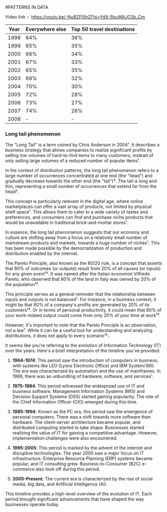 #PATTERNS IN DATA

Video link :- https://youtu.be/-NuBZFI5hZI?si=YdX-5buWAJC0b_Cm

| Year |  Everywhere else |Top 50 travel destinations |
| --- | --- | --- |
| 1998 | 64% | 36% |
| 1999 | 65% | 35% |
| 2000 | 66% | 34% |
| 2001 | 67% | 33% |
| 2002 | 65% | 35% |
| 2003 | 68% | 32% |
| 2004 | 70% | 30% |
| 2005 | 72% | 28% |
| 2006 | 73% | 27% |
| 2007 | 74% | 26% |
| 2008 | - | - |

### Long tail phenomenon
The "Long Tail" is a term coined by Chris Anderson in 2004¹. It describes a business strategy that allows companies to realize significant profits by selling low volumes of hard-to-find items to many customers, instead of only selling large volumes of a reduced number of popular items¹. 

In the context of distribution patterns, the long tail phenomenon refers to a large number of occurrences concentrated at one end (the "head") and gradually decrease towards the other end (the "tail")³. The tail is long and thin, representing a small number of occurrences that extend far from the head³.

This concept is particularly relevant in the digital age, where online marketplaces can offer a vast array of products, not limited by physical shelf space¹. This allows them to cater to a wide variety of tastes and preferences, and consumers can find and purchase niche products that would be unavailable in traditional brick-and-mortar stores¹.

In essence, the long tail phenomenon suggests that our economy and culture are shifting away from a focus on a relatively small number of mainstream products and markets, towards a huge number of niches¹. This has been made possible by the democratization of production and distribution enabled by the internet.

The Pareto Principle, also known as the 80/20 rule, is a concept that asserts that 80% of outcomes (or outputs) result from 20% of all causes (or inputs) for any given event¹³. It was named after the Italian economist Vilfredo Pareto, who observed that 80% of the land in Italy was owned by 20% of the population¹².

This principle serves as a general reminder that the relationship between inputs and outputs is not balanced¹. For instance, in a business context, it might be that 80% of a company's profits are generated by 20% of its customers¹³. Or in terms of personal productivity, it could mean that 80% of your work-related output could come from only 20% of your time at work¹⁴.

However, it's important to note that the Pareto Principle is an observation, not a law¹. While it can be a useful tool for understanding and analyzing distributions, it does not apply to every scenario¹²..

It seems like you're referring to the evolution of Information Technology (IT) over the years. Here's a brief interpretation of the timeline you've provided:

1. **1964-1974**: This period saw the introduction of computers in business, with systems like LEO (Lyons Electronic Office) and IBM System/360. The era was characterized by automation and the use of mainframes. In 1969, there was an unbundling of hardware, software, and services¹.

2. **1975-1984**: This period witnessed the widespread use of IT and business software. Management Information Systems (MIS) and Decision Support Systems (DSS) started gaining popularity. The role of the Chief Information Officer (CIO) emerged during this time.

3. **1985-1994**: Known as the PC era, this period saw the emergence of personal computers. There was a shift towards more software than hardware. The client-server architecture became popular, and distributed computing started to take shape. Businesses started realizing the value of IT for gaining a competitive advantage. However, implementation challenges were also encountered.

4. **1995-2005**: This period is marked by the advent of the internet and disruptive technologies. The year 2000 saw a major focus on IT infrastructure. Enterprise Resource Planning (ERP) systems became popular, and IT consulting grew. Business-to-Consumer (B2C) e-commerce also took off during this period.

5. **2005-Present**: The current era is characterized by the rise of social media, big data, and Artificial Intelligence (AI).

This timeline provides a high-level overview of the evolution of IT. Each period brought significant advancements that have shaped the way businesses operate today.
